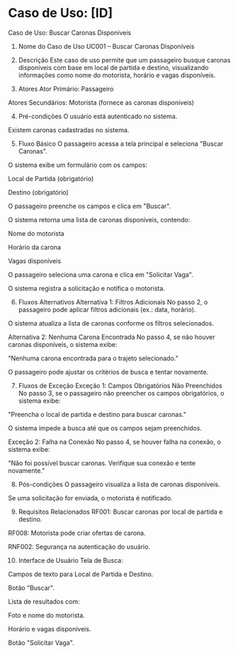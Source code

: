 # Caso de Uso: [ID]

Caso de Uso: Buscar Caronas Disponíveis
1. Nome do Caso de Uso
UC001 – Buscar Caronas Disponíveis

2. Descrição
Este caso de uso permite que um passageiro busque caronas disponíveis com base em local de partida e destino, visualizando informações como nome do motorista, horário e vagas disponíveis.

3. Atores
Ator Primário: Passageiro

Atores Secundários: Motorista (fornece as caronas disponíveis)

4. Pré-condições
O usuário está autenticado no sistema.

Existem caronas cadastradas no sistema.

5. Fluxo Básico
O passageiro acessa a tela principal e seleciona "Buscar Caronas".

O sistema exibe um formulário com os campos:

Local de Partida (obrigatório)

Destino (obrigatório)

O passageiro preenche os campos e clica em "Buscar".

O sistema retorna uma lista de caronas disponíveis, contendo:

Nome do motorista

Horário da carona

Vagas disponíveis

O passageiro seleciona uma carona e clica em "Solicitar Vaga".

O sistema registra a solicitação e notifica o motorista.

6. Fluxos Alternativos
Alternativa 1: Filtros Adicionais
No passo 2, o passageiro pode aplicar filtros adicionais (ex.: data, horário).

O sistema atualiza a lista de caronas conforme os filtros selecionados.

Alternativa 2: Nenhuma Carona Encontrada
No passo 4, se não houver caronas disponíveis, o sistema exibe:

"Nenhuma carona encontrada para o trajeto selecionado."

O passageiro pode ajustar os critérios de busca e tentar novamente.

7. Fluxos de Exceção
Exceção 1: Campos Obrigatórios Não Preenchidos
No passo 3, se o passageiro não preencher os campos obrigatórios, o sistema exibe:

"Preencha o local de partida e destino para buscar caronas."

O sistema impede a busca até que os campos sejam preenchidos.

Exceção 2: Falha na Conexão
No passo 4, se houver falha na conexão, o sistema exibe:

"Não foi possível buscar caronas. Verifique sua conexão e tente novamente."

8. Pós-condições
O passageiro visualiza a lista de caronas disponíveis.

Se uma solicitação for enviada, o motorista é notificado.

9. Requisitos Relacionados
RF001: Buscar caronas por local de partida e destino.

RF008: Motorista pode criar ofertas de carona.

RNF002: Segurança na autenticação do usuário.

10. Interface de Usuário
Tela de Busca:

Campos de texto para Local de Partida e Destino.

Botão "Buscar".

Lista de resultados com:

Foto e nome do motorista.

Horário e vagas disponíveis.

Botão "Solicitar Vaga".
